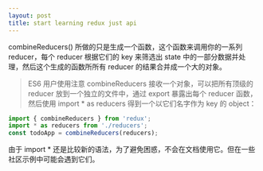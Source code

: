```yaml
---
layout: post
title: start learning redux just api
---
```


combineReducers() 所做的只是生成一个函数，这个函数来调用你的一系列 reducer，每个 reducer 根据它们的 key 来筛选出 state 中的一部分数据并处理，然后这个生成的函数所所有 reducer 的结果合并成一个大的对象。

>ES6 用户使用注意
combineReducers 接收一个对象，可以把所有顶级的 reducer 放到一个独立的文件中，通过 export 暴露出每个 reducer 函数，然后使用 import * as reducers 得到一个以它们名字作为 key 的 object：
```js
import { combineReducers } from 'redux';
import * as reducers from './reducers';
const todoApp = combineReducers(reducers);
```

由于 import * 还是比较新的语法，为了避免困惑，不会在文档使用它。但在一些社区示例中可能会遇到它们。
